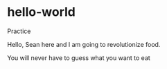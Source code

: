 # hello-world
Practice

Hello, Sean here and I am going to revolutionize food.


You will never have to guess what you want to eat
